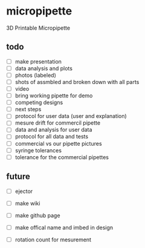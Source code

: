 micropipette
============

3D Printable Micropipette

todo
----

- [ ] make presentation
 - [ ] data analysis and plots
 - [ ] photos (labeled)
  - [ ] shots of assmbled and broken down with all parts
 - [ ] video
 - [ ] bring working pipette for demo
 - [ ] competing designs
 - [ ] next steps
 - [ ] protocol for user data (user and explanation)
 - [ ] mesure drift for commercil pipette
 - [ ] data and analysis for user data
 - [ ] protocol for all data and tests
 - [ ] commercial vs our pipette pictures 
 - [ ] syringe tolerances
 - [ ] tolerance for the commercial pipettes 

future
-----

 - [ ] ejector

 - [ ] make wiki

 - [ ] make github page

 - [ ] make offical name and imbed in design 
 
 - [ ] rotation count for mesurement